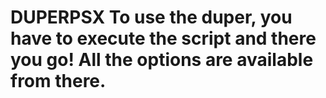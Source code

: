 # DUPERPSX To use the duper, you have to execute the script and there you go! All the options are available from there.
